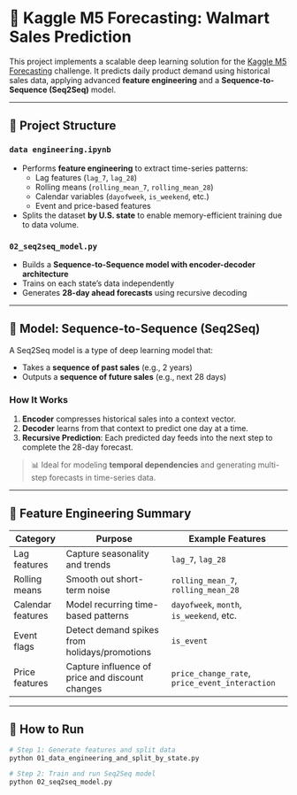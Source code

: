 # 🛒 Kaggle M5 Forecasting: Walmart Sales Prediction

This project implements a scalable deep learning solution for the [Kaggle M5 Forecasting](https://www.kaggle.com/competitions/m5-forecasting-accuracy) challenge. It predicts daily product demand using historical sales data, applying advanced **feature engineering** and a **Sequence-to-Sequence (Seq2Seq)** model.

---

## 📂 Project Structure

### `data engineering.ipynb`
- Performs **feature engineering** to extract time-series patterns:
  - Lag features (`lag_7`, `lag_28`)
  - Rolling means (`rolling_mean_7`, `rolling_mean_28`)
  - Calendar variables (`dayofweek`, `is_weekend`, etc.)
  - Event and price-based features
- Splits the dataset **by U.S. state** to enable memory-efficient training due to data volume.

### `02_seq2seq_model.py`
- Builds a **Sequence-to-Sequence model with encoder-decoder architecture**
- Trains on each state’s data independently
- Generates **28-day ahead forecasts** using recursive decoding

---

## 🧠 Model: Sequence-to-Sequence (Seq2Seq)

A Seq2Seq model is a type of deep learning model that:
- Takes a **sequence of past sales** (e.g., 2 years)
- Outputs a **sequence of future sales** (e.g., next 28 days)

### How It Works
1. **Encoder** compresses historical sales into a context vector.
2. **Decoder** learns from that context to predict one day at a time.
3. **Recursive Prediction**: Each predicted day feeds into the next step to complete the 28-day forecast.

> 📊 Ideal for modeling **temporal dependencies** and generating multi-step forecasts in time-series data.

---

## 📌 Feature Engineering Summary

| Category              | Purpose                                                          | Example Features                        |
|-----------------------|------------------------------------------------------------------|-----------------------------------------|
| Lag features          | Capture seasonality and trends                                  | `lag_7`, `lag_28`                        |
| Rolling means         | Smooth out short-term noise                                     | `rolling_mean_7`, `rolling_mean_28`      |
| Calendar features     | Model recurring time-based patterns                             | `dayofweek`, `month`, `is_weekend`, etc.|
| Event flags           | Detect demand spikes from holidays/promotions                   | `is_event`                              |
| Price features        | Capture influence of price and discount changes                 | `price_change_rate`, `price_event_interaction` |

---

## 🚀 How to Run

```bash
# Step 1: Generate features and split data
python 01_data_engineering_and_split_by_state.py

# Step 2: Train and run Seq2Seq model
python 02_seq2seq_model.py
